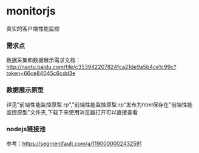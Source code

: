 # monitorjs
真实的客户端性能监控
### 需求点
数据采集和数据展示需求文档：http://naotu.baidu.com/file/c353942207824fca21de9a5b4ce1c99c?token=66ce84045c6cdd3e
### 数据展示原型
详见"前端性能监控原型.rp","前端性能监控原型.rp"发布为html保存在"前端性能监控原型"文件夹,下载下来使用浏览器打开可以直接查看
### nodejs链接池
参考：https://segmentfault.com/a/1190000002432591

